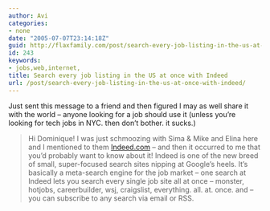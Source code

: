 ```yaml
---
author: Avi
categories:
- none
date: "2005-07-07T23:14:18Z"
guid: http://flaxfamily.com/post/search-every-job-listing-in-the-us-at-once-with-indeed/
id: 243
keywords:
- jobs,web,internet,
title: Search every job listing in the US at once with Indeed
url: /post/search-every-job-listing-in-the-us-at-once-with-indeed/
---
```

Just sent this message to a friend and then figured I may as well share it with the world &#8211; anyone looking for a job should use it (unless you&#8217;re looking for tech jobs in NYC. then don&#8217;t bother. it sucks.)

> Hi Dominique! I was just schmoozing with Sima & Mike and Elina here and I mentioned to them [Indeed.com](http://www.indeed.com "Indeed - one search. all jobs.") &#8211; and then it occurred to me that you&#8217;d probably want to know about it! Indeed is one of the new breed of small, super-focused search sites nipping at Google&#8217;s heels. It&#8217;s basically a meta-search engine for the job market &#8211; one search at Indeed lets you search every single job site all at once &#8211; monster, hotjobs, careerbuilder, wsj, craigslist, everything. all. at. once. and &#8211; you can subscribe to any search via email or RSS.
